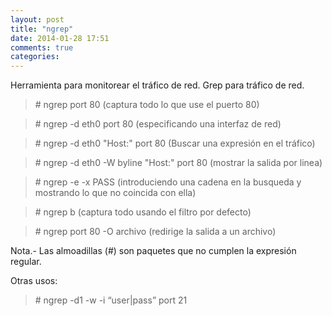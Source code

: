 ```yaml
---
layout: post
title: "ngrep"
date: 2014-01-28 17:51
comments: true
categories: 
---
```

Herramienta para monitorear el tráfico de red. Grep para tráfico de red.

>\# ngrep port 80  (captura todo lo que use el puerto 80)

>\# ngrep -d eth0 port 80 (especificando una interfaz de red)

>\# ngrep -d eth0 "Host:" port 80 (Buscar una expresión en el tráfico)

>\# ngrep -d eth0 -W byline "Host:" port 80 (mostrar la salida por linea)

>\# ngrep -e -x PASS (introduciendo una cadena en la busqueda y mostrando lo que no coincida con ella)

>\# ngrep b    (captura todo usando el filtro por defecto)

>\# ngrep port 80 -O archivo (redirige la salida a un archivo)

Nota.- Las almoadillas (#) son paquetes que no cumplen la expresión regular.

Otras usos:

>\# ngrep -d1 -w -i “user|pass” port 21

